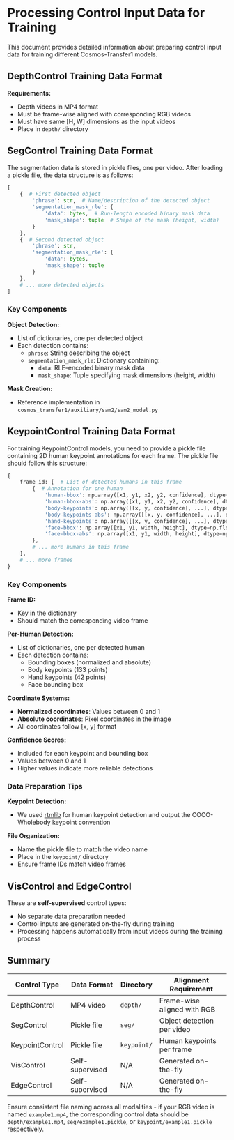 # Processing Control Input Data for Training

This document provides detailed information about preparing control input data for training different Cosmos-Transfer1 models.

## DepthControl Training Data Format

**Requirements:**

- Depth videos in MP4 format
- Must be frame-wise aligned with corresponding RGB videos
- Must have same [H, W] dimensions as the input videos
- Place in `depth/` directory

## SegControl Training Data Format

The segmentation data is stored in pickle files, one per video. After loading a pickle file, the data structure is as follows:

```python
[
    {  # First detected object
        'phrase': str,  # Name/description of the detected object
        'segmentation_mask_rle': {
            'data': bytes,  # Run-length encoded binary mask data
            'mask_shape': tuple  # Shape of the mask (height, width)
        }
    },
    {  # Second detected object
        'phrase': str,
        'segmentation_mask_rle': {
            'data': bytes,
            'mask_shape': tuple
        }
    },
    # ... more detected objects
]
```

### Key Components

**Object Detection:**

- List of dictionaries, one per detected object
- Each detection contains:
  - `phrase`: String describing the object
  - `segmentation_mask_rle`: Dictionary containing:
    - `data`: RLE-encoded binary mask data
    - `mask_shape`: Tuple specifying mask dimensions (height, width)

**Mask Creation:**

- Reference implementation in `cosmos_transfer1/auxiliary/sam2/sam2_model.py`

## KeypointControl Training Data Format

For training KeypointControl models, you need to provide a pickle file containing 2D human keypoint annotations for each frame. The pickle file should follow this structure:

```python
{
    frame_id: [  # List of detected humans in this frame
        {  # Annotation for one human
            'human-bbox': np.array([x1, y1, x2, y2, confidence], dtype=np.float16),  # Normalized coordinates
            'human-bbox-abs': np.array([x1, y1, x2, y2, confidence], dtype=np.float16),  # Absolute coordinates
            'body-keypoints': np.array([[x, y, confidence], ...], dtype=np.float16),  # Shape: [133, 3], in the COCO-Wholebody format, normalized coordinates
            'body-keypoints-abs': np.array([[x, y, confidence], ...], dtype=np.float16),  # Shape: [133, 3], in the COCO-Wholebody format, absolute coordinates
            'hand-keypoints': np.array([[x, y, confidence], ...], dtype=np.float16),  # Shape: [42, 3], relative coordinates. It's a duplicate of the [91:133]-th keypoints of the 'body-keypoints'
            'face-bbox': np.array([x1, y1, width, height], dtype=np.float16),  # Normalized coordinates of the face bounding boxes of the humans detected
            'face-bbox-abs': np.array([x1, y1, width, height], dtype=np.int16)  # Absolute coordinates of the face bounding boxes of the humans detected
        },
        # ... more humans in this frame
    ],
    # ... more frames
}
```

### Key Components

**Frame ID:**

- Key in the dictionary
- Should match the corresponding video frame

**Per-Human Detection:**

- List of dictionaries, one per detected human
- Each detection contains:
  - Bounding boxes (normalized and absolute)
  - Body keypoints (133 points)
  - Hand keypoints (42 points)
  - Face bounding box

**Coordinate Systems:**

- **Normalized coordinates**: Values between 0 and 1
- **Absolute coordinates**: Pixel coordinates in the image
- All coordinates follow [x, y] format

**Confidence Scores:**

- Included for each keypoint and bounding box
- Values between 0 and 1
- Higher values indicate more reliable detections

### Data Preparation Tips

**Keypoint Detection:**

- We used [rtmlib](https://github.com/Tau-J/rtmlib) for human keypoint detection and output the COCO-Wholebody keypoint convention

**File Organization:**

- Name the pickle file to match the video name
- Place in the `keypoint/` directory
- Ensure frame IDs match video frames

## VisControl and EdgeControl

These are **self-supervised** control types:

- No separate data preparation needed
- Control inputs are generated on-the-fly during training
- Processing happens automatically from input videos during the training process

## Summary

| Control Type | Data Format | Directory | Alignment Requirement |
|--------------|-------------|-----------|----------------------|
| DepthControl | MP4 video | `depth/` | Frame-wise aligned with RGB |
| SegControl | Pickle file | `seg/` | Object detection per video |
| KeypointControl | Pickle file | `keypoint/` | Human keypoints per frame |
| VisControl | Self-supervised | N/A | Generated on-the-fly |
| EdgeControl | Self-supervised | N/A | Generated on-the-fly |

Ensure consistent file naming across all modalities - if your RGB video is named `example1.mp4`, the corresponding control data should be `depth/example1.mp4`, `seg/example1.pickle`, or `keypoint/example1.pickle` respectively.
